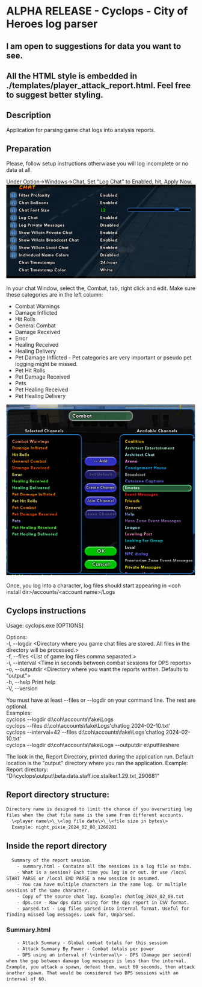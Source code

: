 # ALPHA RELEASE - Cyclops - City of Heroes log parser
## I am open to suggestions for data you want to see. 
## All the HTML style is embedded in ./templates/player_attack_report.html. Feel free to suggest better styling.


## Description
Application for parsing game chat logs into analysis reports.

## Preparation
Please, follow setup instructions otherwiase you will log incomplete or no data at all.

Under Option->Windows->Chat, Set "Log Chat" to Enabled, hit, Apply Now.
![window chat log settings](chat_log_settings.png)

In your chat Window, select the, Combat, tab, right click and edit.
Make sure these categories are in the left column:
- Combat Warnings
- Damage Inflicted
- Hit Rolls
- General Combat
- Damage Received
- Error
- Healing Received
- Healing Delivery
- Pet Damage Inflicted - Pet categories are very important or pseudo pet logging might be missed.
- Pet Hit Rolls
- Pet Damage Received
- Pets
- Pet Healing Received
- Pet Healing Delivery

![combat tab settings](combat_chat_settings.png)

Once, you log into a character, log files should start appearing in \<coh install dir\>/accounts/\<account name\>/Logs

## Cyclops instructions

Usage: cyclops.exe [OPTIONS]

  Options:  
  -l, --logdir \<Directory where you game chat files are stored. All files in the directory will be processed.\>  
  -f, --files \<List of game log files comma separated.\>  
  -i, --interval \<Time in seconds between combat sessions for DPS reports\>  
  -o, --outputdir \<Directory where you want the reports written. Defaults to "output"\>  
  -h, --help Print help  
  -V, --version   

  You must have at least --files or --logdir on your command line. The rest are optional.  
    Examples:  
      cyclops --logdir d:\coh\accounts\fake\Logs  
      cyclops --files d:\coh\accounts\fake\Logs\'chatlog 2024-02-10.txt'  
      cyclops --interval=42 --files d:\coh\accounts\fake\Logs\'chatlog 2024-02-10.txt'  
      cyclops --logdir d:\coh\accounts\fake\Logs --outputdir e:\putfileshere  


  The look in the, Report Directory, printed during the application run. Default location is the "output" directory where you ran the application. Example: Report directory: "D:\\cyclops\\output\\beta.data.staff.ice.stalker.1.29.txt_290681"  

## Report directory structure:  
    Directory name is designed to limit the chance of you overwriting log files when the chat file name is the same from different accounts.  
      \<player name\>\_\<log file date\>\_\<file size in bytes\>  
      Example: night_pixie_2024_02_08_1260281  

## Inside the report directory  
      Summary of the report session.   
        - summary.html - Contains all the sessions in a log file as tabs.
        - What is a session? Each time you log in or out. Or use /local START PARSE or /local END PARSE a new session is assumed.  
        - You can have multiple characters in the same log. Or multiple sessions of the same character.  
        - Copy of the source chat log. Example: chatlog_2024_02_08.txt  
        - dps.csv - Raw dps data using for the dps report in CSV format.  
        - parsed.txt - Log files parsed into internal format. Useful for finding missed log messages. Look for, Unparsed.  

### Summary.html  
        - Attack Summary - Global combat totals for this session  
        - Attack Summary By Power - Combat totals per power  
        - DPS using an interval of \<interval\> - DPS (Damage per second) when the gap between damage log messages is less than the interval. Example, you attack a spawn, defeat them, wait 60 seconds, then attack another spawn. That would be considered two DPS sessions with an interval of 60.  







